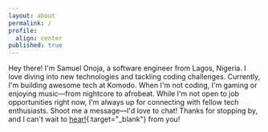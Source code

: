 ```yaml
---
layout: about
permalink: /
profile:
  align: center
published: true
---
```


Hey there! I'm Samuel Onoja, a software engineer from Lagos, Nigeria. I love diving into new technologies and tackling coding challenges. Currently, I'm building awesome tech at Komodo. When I'm not coding, I'm gaming or enjoying music—from nightcore to afrobeat. While I'm not open to job opportunities right now, I'm always up for connecting with fellow tech enthusiasts. Shoot me a message—I'd love to chat! Thanks for stopping by, and I can't wait to [hear!](https://mailto:samiodev@icloud.com){:target="\_blank"} from you!
